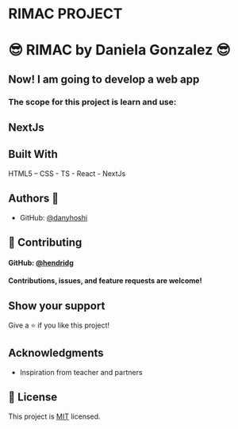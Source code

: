 # RIMAC PROJECT
# 😎  RIMAC by Daniela Gonzalez 😎

## Now! I am going to develop a web app 

### The scope for this project is learn and use:

## NextJs

## Built With
HTML5 – CSS - TS - React - NextJs

## Authors 🤯

- GitHub: [@danyhoshi](https://github.com/danyhoshi)

## 🤝 Contributing

#### GitHub: [@hendridg](https://github.com/hendridg)
#### Contributions, issues, and feature requests are welcome!

## Show your support

Give a ⭐️ if you like this project!

## Acknowledgments

- Inspiration from teacher and partners

## 📝 License

This project is [MIT](./MIT.md) licensed.

